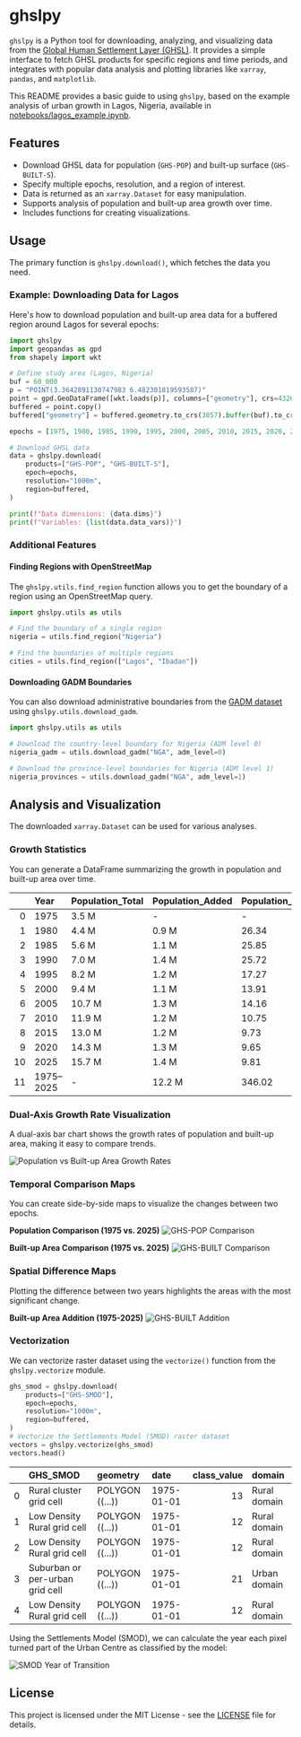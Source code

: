 # ghslpy

`ghslpy` is a Python tool for downloading, analyzing, and visualizing data from the [Global Human Settlement Layer (GHSL)](https://ghsl.jrc.ec.europa.eu/). It provides a simple interface to fetch GHSL products for specific regions and time periods, and integrates with popular data analysis and plotting libraries like `xarray`, `pandas`, and `matplotlib`.

This README provides a basic guide to using `ghslpy`, based on the example analysis of urban growth in Lagos, Nigeria, available in [notebooks/lagos_example.ipynb](notebooks/lagos_example.ipynb).

## Features

-   Download GHSL data for population (`GHS-POP`) and built-up surface (`GHS-BUILT-S`).
-   Specify multiple epochs, resolution, and a region of interest.
-   Data is returned as an `xarray.Dataset` for easy manipulation.
-   Supports analysis of population and built-up area growth over time.
-   Includes functions for creating visualizations.

## Usage

The primary function is `ghslpy.download()`, which fetches the data you need.

### Example: Downloading Data for Lagos

Here's how to download population and built-up area data for a buffered region around Lagos for several epochs:

```python
import ghslpy
import geopandas as gpd
from shapely import wkt

# Define study area (Lagos, Nigeria)
buf = 60_000
p = "POINT(3.3642891130747983 6.482301819593587)"
point = gpd.GeoDataFrame([wkt.loads(p)], columns=["geometry"], crs=4326)
buffered = point.copy()
buffered["geometry"] = buffered.geometry.to_crs(3857).buffer(buf).to_crs(4326)

epochs = [1975, 1980, 1985, 1990, 1995, 2000, 2005, 2010, 2015, 2020, 2025]

# Download GHSL data
data = ghslpy.download(
    products=["GHS-POP", "GHS-BUILT-S"],
    epoch=epochs,
    resolution="1000m",
    region=buffered,
)

print(f"Data dimensions: {data.dims}")
print(f"Variables: {list(data.data_vars)}")
```

### Additional Features

#### Finding Regions with OpenStreetMap

The `ghslpy.utils.find_region` function allows you to get the boundary of a region using an OpenStreetMap query.

```python
import ghslpy.utils as utils

# Find the boundary of a single region
nigeria = utils.find_region("Nigeria")

# Find the boundaries of multiple regions
cities = utils.find_region(["Lagos", "Ibadan"])
```

#### Downloading GADM Boundaries

You can also download administrative boundaries from the [GADM dataset](https://gadm.org/) using `ghslpy.utils.download_gadm`.

```python
import ghslpy.utils as utils

# Download the country-level boundary for Nigeria (ADM level 0)
nigeria_gadm = utils.download_gadm("NGA", adm_level=0)

# Download the province-level boundaries for Nigeria (ADM level 1)
nigeria_provinces = utils.download_gadm("NGA", adm_level=1)
```

## Analysis and Visualization

The downloaded `xarray.Dataset` can be used for various analyses.

### Growth Statistics

You can generate a DataFrame summarizing the growth in population and built-up area over time.

|    | Year      | Population_Total   | Population_Added   | Population_Growth_Rate_%   | BuiltUp_m2_Total   | BuiltUp_m2_Added   | BuiltUp_Growth_Rate_%   |
|---:|:----------|:-------------------|:-------------------|:---------------------------|:-------------------|:-------------------|:------------------------|
|  0 | 1975      | 3.5 M              | -                  | -                          | 301.1 M            | -                  | -                       |
|  1 | 1980      | 4.4 M              | 0.9 M              | 26.34                      | 318.3 M            | 17.2 M             | 5.73                    |
|  2 | 1985      | 5.6 M              | 1.1 M              | 25.85                      | 340.9 M            | 22.5 M             | 7.07                    |
|  3 | 1990      | 7.0 M              | 1.4 M              | 25.72                      | 367.1 M            | 26.3 M             | 7.71                    |
|  4 | 1995      | 8.2 M              | 1.2 M              | 17.27                      | 380.9 M            | 13.7 M             | 3.74                    |
|  5 | 2000      | 9.4 M              | 1.1 M              | 13.91                      | 399.1 M            | 18.3 M             | 4.8                     |
|  6 | 2005      | 10.7 M             | 1.3 M              | 14.16                      | 452.7 M            | 53.5 M             | 13.41                   |
|  7 | 2010      | 11.9 M             | 1.2 M              | 10.75                      | 536.1 M            | 83.5 M             | 18.44                   |
|  8 | 2015      | 13.0 M             | 1.2 M              | 9.73                       | 634.9 M            | 98.8 M             | 18.43                   |
|  9 | 2020      | 14.3 M             | 1.3 M              | 9.65                       | 688.0 M            | 53.1 M             | 8.37                    |
| 10 | 2025      | 15.7 M             | 1.4 M              | 9.81                       | 706.5 M            | 18.5 M             | 2.69                    |
| 11 | 1975–2025 | -                  | 12.2 M             | 346.02                     | -                  | 405.4 M            | 134.65                  |

### Dual-Axis Growth Rate Visualization

A dual-axis bar chart shows the growth rates of population and built-up area, making it easy to compare trends.

![Population vs Built-up Area Growth Rates](./assets/barchart.png)

### Temporal Comparison Maps

You can create side-by-side maps to visualize the changes between two epochs.

**Population Comparison (1975 vs. 2025)**
![GHS-POP Comparison](./assets/ghs_pop_comparison.png)

**Built-up Area Comparison (1975 vs. 2025)**
![GHS-BUILT Comparison](./assets/ghs_built_comparison.png)

### Spatial Difference Maps

Plotting the difference between two years highlights the areas with the most significant change.

**Built-up Area Addition (1975-2025)**
![GHS-BUILT Addition](./assets/ghs_built_addition.png)

### Vectorization

We can vectorize raster dataset using the `vectorize()` function from the `ghslpy.vectorize` module.

```python
ghs_smod = ghslpy.download(
    products=["GHS-SMOD"],
    epoch=epochs,
    resolution="1000m",
    region=buffered,
)
# Vectorize the Settlements Model (SMOD) raster dataset
vectors = ghslpy.vectorize(ghs_smod)
vectors.head()
```

|    | GHS_SMOD                        | geometry                                                                                                                                                                                                 | date       |   class_value | domain       |
|---:|:--------------------------------|:---------------------------------------------------------------------------------------------------------------------------------------------------------------------------------------------------------|:-----------|--------------:|:-------------|
|  0 | Rural cluster grid cell         | POLYGON ((...))     | 1975-01-01 |            13 | Rural domain |
|  1 | Low Density Rural grid cell     | POLYGON ((...))   | 1975-01-01 |            12 | Rural domain |
|  2 | Low Density Rural grid cell     | POLYGON ((...)) | 1975-01-01 |            12 | Rural domain |
|  3 | Suburban or per-urban grid cell | POLYGON ((...))    | 1975-01-01 |            21 | Urban domain |
|  4 | Low Density Rural grid cell     | POLYGON ((...))   | 1975-01-01 |            12 | Rural domain |


Using the Settlements Model (SMOD), we can calculate the year each pixel turned part of the Urban Centre as classified by the model:

![SMOD Year of Transition](./assets/smod_year_of_transition.png)

## License

This project is licensed under the MIT License - see the [LICENSE](LICENSE) file for details.
